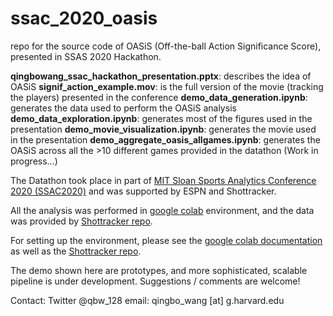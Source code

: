 # ssac_2020_oasis
repo for the source code of OASiS (Off-the-ball Action Significance Score), presented in SSAS 2020 Hackathon.

**qingbowang_ssac_hackathon_presentation.pptx**: describes the idea of OASiS
**signif_action_example.mov**: is the full version of the movie (tracking the players) presented in the conference
**demo_data_generation.ipynb**: generates the data used to perform the OASiS analysis
**demo_data_exploration.ipynb**: generates most of the figures used in the presentation
**demo_movie_visualization.ipynb**: generates the movie used in the presentation
**demo_aggregate_oasis_allgames.ipynb**: generates the OASiS across all the >10 different games provided in the datathon (Work in progress...)

The Datathon took place in part of [MIT Sloan Sports Analytics Conference 2020 (SSAC2020)](http://www.sloansportsconference.com/2020-conference/) and was supported by ESPN and Shottracker.

All the analysis was performed in [google colab](https://colab.research.google.com/notebooks/intro.ipynb) environment, and the data was provided by [Shottracker repo](https://bitbucket.org/%7Bd5f3e782-25bf-4b80-9963-c8ad27dacd65%7D/).

For setting up the environment, please see the [google colab documentation](https://colab.research.google.com/notebooks/intro.ipynb) as well as the [Shottracker repo](https://bitbucket.org/%7Bd5f3e782-25bf-4b80-9963-c8ad27dacd65%7D/).

The demo shown here are prototypes, and more sophisticated, scalable pipeline is under development. 
Suggestions / comments are welcome!

Contact:
Twitter @qbw_128
email: qingbo_wang [at] g.harvard.edu



